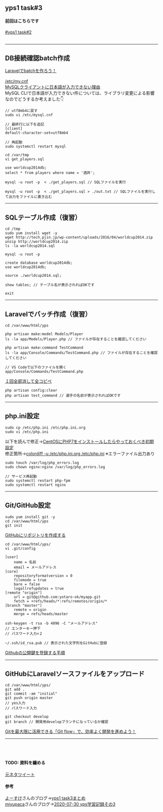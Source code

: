 ## yps1 task#3

#### 前回はこちらです
[#yps1 task#2](https://github.com/yotaro-ok/yps/blob/master/task_2.md)
<br>
<br>

***

## DB接続確認batch作成

[Laravelでbatchを作ろう！](https://twitter.com/yotaro__ok/status/1286722000291942400)
<br>
<br>
[/etc/my.cnf](https://github.com/yotaro-ok/yps/issues/3#issuecomment-663870888)
<br>
[MySQLクライアントに日本語が入力できない理由](https://developer.suzna.com/entry/2018/04/23/103928)
<br>
MySQL CLIで日本語が入力できない件については、ライブラリ変更による影響なのでどうするか考えました👇

```
// utf8mb4に戻す
sudo vi /etc/mysql.cnf

// 最終行に以下を追記
[client]
default-character-set=utf8mb4

// 再起動
sudo systemctl restart mysql
```

```
cd /var/tmp
vi get_players.sql
```
```
use worldcup2014db;
select * from players where name = '酒井';
```

```
mysql -u root -p  < ./get_players.sql // SQLファイルを実行
```
```
mysql -u root -p  < ./get_players.sql > ./out.txt // SQLファイルを実行して出力をファイルに書き込む
```

***

## SQLテーブル作成（復習）

```
cd /tmp
sudo yum install wget -y
wget http://tech.pjin.jp/wp-content/uploads/2016/04/worldcup2014.zip
unzip http://worldcup2014.zip
ls -la worldcup2014.sql
```

```
mysql -u root -p

create database worldcup2014db;
use worldcup2014db;

source ./worldcup2014.sql;

show tables; // テーブル名が表示されればOKです

exit
```

***

## Laravelでバッチ作成（復習）

```
cd /var/www/html/yps

php artisan make:model Models/Player
ls -la app/Models/Player.php // ファイルが存在することを確認してください

php artisan make:command TestCommand
ls -la app/Console/Commands/TestCommand.php // ファイルが存在することを確認してください
```

```
// VS Codeで以下のファイルを開く
app/Console/Commands/TestCommand.php
```

[１回全部消して全コピペ](https://github.com/yotaro-ok/yps/issues/3#issuecomment-663672640)


```
php artisan config:clear
php artisan test_command // 選手の名前が表示されればOKです
```

***

## php.ini設定

```
sudo cp /etc/php.ini /etc/php.ini.org
sudo vi /etc/php.ini
```

以下を読んで修正→[CentOSにPHP7をインストールしたらやっておくべき初期設定](https://affiwork.net/php-settings/)
<br>
修正箇所→[colordiff -u /etc/php.ini.org /etc/php.ini](https://github.com/yotaro-ok/yps/issues/5#issuecomment-667203978)
※エラーファイル出力あり

```
sudo touch /var/log/php_errors.log
sudo chown nginx:nginx /var/log/php_errors.log

// サービス再起動
sudo systemctl restart php-fpm
sudo systemctl restart nginx
```

***

## Git/GitHub設定

```
sudo yum install git -y
cd /var/www/html/yps
git init
```

[GitHubにリポジトリを作成する](https://docs.github.com/ja/github/getting-started-with-github/create-a-repo)

```
cd /var/www/html/yps/
vi .git/config
```

```
[user]
    name = 名前
    email = メールアドレス
[core]
    repositoryformatversion = 0
    filemode = true
    bare = false
    logallrefupdates = true
[remote "origin"]
    url = git@github.com:yotaro-ok/myapp.git
    fetch = +refs/heads/*:refs/remotes/origin/*
[branch "master"]
    remote = origin
    merge = refs/heads/master
```

```
ssh-keygen -t rsa -b 4096 -C "メールアドレス"
// エンターキー押下
// パスワード入力×２
```

```
~/.ssh/id_rsa.pub // 表示された文字列をGitHubに登録
```

[Githubの公開鍵を登録する手順](https://qiita.com/tnatsume00/items/e147662368d02e6416d2)

***

## GitHubにLaravelソースファイルをアップロード

```
cd /var/www/html/yps/
git add .
git commit -am "initial"
git push origin master
// yes入力
// パスワード入力
```

```
git checkout develop
git branch // 開発用developブランチになっているか確認
```

[Gitを最大限に活用できる「Git flow」で、効率よく開発を進めよう！](https://liginc.co.jp/248864)

***

<br>
<br>

#### TODO: 資料を纏める

[元ネタツイート](https://twitter.com/yotaro__ok/status/1289185995875745794)
<br>
#### 参考

[よーすけ](https://twitter.com/yosuke_89)さんのブログ→[yps1 task3まとめ](https://yousuke.hatenadiary.com/entry/2020/08/01/000820)
<br>
[miyupaca](https://twitter.com/miyupacaaa)さんのブログ→[2020-07-30 yps学習記録その3](https://paca-gatsby.netlify.app/2020-07-30/)
